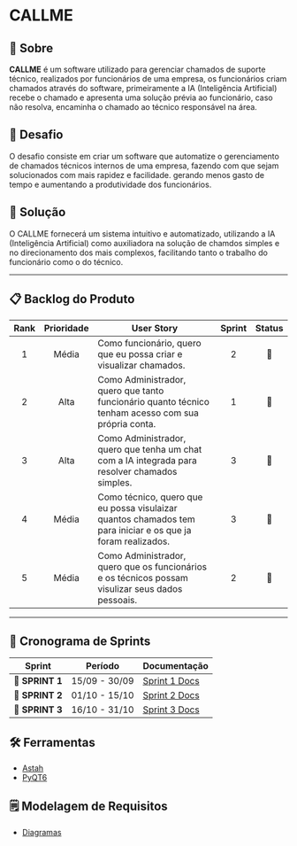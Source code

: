 # CALLME

## 📕 Sobre 

**CALLME** é um software utilizado para gerenciar chamados de suporte técnico, realizados por funcionários de uma empresa, os funcionários criam chamados através do software, primeiramente a IA (Inteligência Artificial) recebe o chamado e apresenta uma solução prévia ao funcionário, caso não resolva, encaminha o chamado ao técnico responsável na área.


## 🏅 Desafio <a id="desafio"></a>

O desafio consiste em criar um software que automatize o gerenciamento de chamados técnicos internos de uma empresa, fazendo com que sejam solucionados com mais rapidez e facilidade. gerando menos gasto de tempo e aumentando a produtividade dos funcionários.

## 🏅 Solução <a id="solucao"></a>

O CALLME fornecerá um sistema intuitivo e automatizado, utilizando a IA (Inteligência Artificial) como auxiliadora na solução de chamdos simples e no direcionamento dos mais complexos, facilitando tanto o trabalho do funcionário como o do técnico. 

---

## 📋 Backlog do Produto <a id="backlog"></a>

| Rank | Prioridade | User Story                                                                                                                                                                                                     | Sprint | Status |
| :--: | :--------: | -------------------------------------------------------------------------------------------------------------------------------------------------------------------------------------------------------------- | :----: | :----: |
|   1  |    Média    | Como funcionário, quero que eu possa criar e visualizar chamados.                                                                                                                                              |    2   |    🔄   |
|   2  |    Alta    | Como Administrador, quero que tanto funcionário quanto técnico tenham acesso com sua própria conta.                                                                                                            |    1   |    🔄   |
|   3  |    Alta    | Como Administrador, quero que tenha um chat com a IA integrada para resolver chamados simples.                                                                                                                 |    3   |    🔄   |
|   4  |    Média    | Como técnico, quero que eu possa visulaizar quantos chamados tem para iniciar e os que ja foram realizados.                                                                                                    |    3   |    🔄   |
|   5  |    Média    | Como Administrador, quero que os funcionários e os técnicos possam visulizar seus dados pessoais.                                                                                                              |    2   |    🔄   |

---

## 📅 Cronograma de Sprints <a id="sprint"></a>

| Sprint          |    Período    | Documentação                                     |
| --------------- | :-----------: | ------------------------------------------------ |
| 🔖 **SPRINT 1** | 15/09 - 30/09 | [Sprint 1 Docs](https://github.com/Devluisgsouza/Projeto_Academico/blob/main/sprints/sprint1.docx) |
| 🔖 **SPRINT 2** | 01/10 - 15/10 | [Sprint 2 Docs](https://github.com/Devluisgsouza/Projeto_Academico/blob/main/sprints/sprint2.docx) |
| 🔖 **SPRINT 3** | 16/10 - 31/10 | [Sprint 3 Docs](https://github.com/Devluisgsouza/Projeto_Academico/blob/main/sprints/sprint3.docx) |


## 🛠 Ferramentas

- [Astah](https://astah.net/products/astah-uml/)
- [PyQT6](https://pypi.org/project/PyQt6/)


## 🗒️ Modelagem de Requisitos

- [Diagramas](https://github.com/Devluisgsouza/Projeto_Academico/blob/main/Diagrama_de_caso_de_uso.asta)





